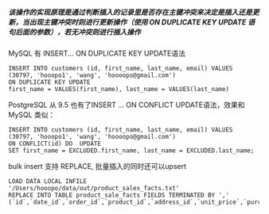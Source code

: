 ##### 该操作的实现原理是通过判断插入的记录里是否存在主键冲突来决定是插入还是更新，当出现主键冲突时则进行更新操作（使用 ON DUPLICATE KEY UPDATE 语句后面的参数），若无冲突则进行插入操作

MySQL 有 INSERT... ON DUPLICATE KEY UPDATE语法

```
INSERT INTO customers (id, first_name, last_name, email) VALUES (30797, 'hooopo1', 'wang', 'hoooopo@gmail.com')
ON DUPLICATE KEY UPDATE
first_name = VALUES(first_name), last_name = VALUES(last_name)
```

PostgreSQL 从 9.5 也有了INSERT ... ON CONFLICT UPDATE语法，效果和 MySQL 类似：

```
INSERT INTO customers (id, first_name, last_name, email) VALUES (30797, 'hooopo1', 'wang', 'hoooopo@gmail.com') 
ON CONFLICT(id) DO  UPDATE 
SET first_name = EXCLUDED.first_name, last_name = EXCLUDED.last_name;
```

bulk insert 支持 REPLACE, 批量插入的同时还可以upsert
```
LOAD DATA LOCAL INFILE '/Users/hooopo/data/out/product_sales_facts.txt'
REPLACE INTO TABLE product_sale_facts FIELDS TERMINATED BY ',' (`id`,`date_id`,`order_id`,`product_id`,`address_id`,`unit_price`,`purchase_price`,`gross_profit`,`quantity`,`channel_id`,`gift`)
```

